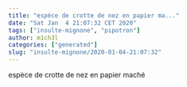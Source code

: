 ```yaml
---
title: "espèce de crotte de nez en papier ma..."
date: "Sat Jan  4 21:07:32 CET 2020"
tags: ["insulte-mignone", "pipotron"]
author: m1ch3l
categories: ["generated"]
slug: "insulte-mignone/2020-01-04-21:07:32"
---
```


espèce de crotte de nez en papier maché

